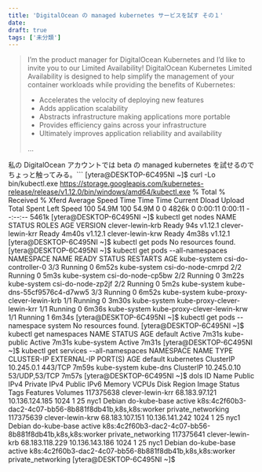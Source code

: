 ```yaml
---
title: 'DigitalOcean の managed kubernetes サービスを試す その１'
date: 
draft: true
tags: ['未分類']
---
```


> I’m the product manager for DigitalOcean Kubernetes and I’d like to invite you to our Limited Availability! DigitalOcean Kubernetes Limited Availability is designed to help simplify the management of your container workloads while providing the benefits of Kubernetes:
> 
> *   Accelerates the velocity of deploying new features
> *   Adds application scalability
> *   Abstracts infrastructure making applications more portable
> *   Provides efficiency gains across your infrastructure
> *   Ultimately improves application reliability and availability
> 
> ...

私の DigitalOcean アカウントでは beta の managed kubernetes を試せるのでちょっと触ってみる。```
\[ytera@DESKTOP-6C495NI ~\]$ curl -Lo bin/kubectl.exe https://storage.googleapis.com/kubernetes-release/release/v1.12.0/bin/windows/amd64/kubectl.exe
  % Total    % Received % Xferd  Average Speed   Time    Time     Time  Current
                                 Dload  Upload   Total   Spent    Left  Speed
100 54.9M  100 54.9M    0     0  4826k      0  0:00:11  0:00:11 --:--:-- 5461k
\[ytera@DESKTOP-6C495NI ~\]$ kubectl get nodes
NAME               STATUS   ROLES    AGE     VERSION
clever-lewin-krb   Ready    94s     v1.12.1
clever-lewin-krr   Ready    4m40s   v1.12.1
clever-lewin-krw   Ready    4m38s   v1.12.1
\[ytera@DESKTOP-6C495NI ~\]$ kubectl get pods
No resources found.
\[ytera@DESKTOP-6C495NI ~\]$ kubectl get pods --all-namespaces
NAMESPACE     NAME                          READY   STATUS    RESTARTS   AGE
kube-system   csi-do-controller-0           3/3     Running   0          6m52s
kube-system   csi-do-node-cmrpd             2/2     Running   0          5m3s
kube-system   csi-do-node-cp5bw             2/2     Running   0          3m22s
kube-system   csi-do-node-zp2jf             2/2     Running   0          5m2s
kube-system   kube-dns-55cf9576c4-d7ww5     3/3     Running   0          6m52s
kube-system   kube-proxy-clever-lewin-krb   1/1     Running   0          3m30s
kube-system   kube-proxy-clever-lewin-krr   1/1     Running   0          6m36s
kube-system   kube-proxy-clever-lewin-krw   1/1     Running   1          6m34s
\[ytera@DESKTOP-6C495NI ~\]$ kubectl get pods --namespace system
No resources found.
\[ytera@DESKTOP-6C495NI ~\]$ kubectl get namespaces
NAME          STATUS   AGE
default       Active   7m31s
kube-public   Active   7m31s
kube-system   Active   7m31s
\[ytera@DESKTOP-6C495NI ~\]$ kubectl get services --all-namespaces
NAMESPACE     NAME         TYPE        CLUSTER-IP    EXTERNAL-IP   PORT(S)         AGE
default       kubernetes   ClusterIP   10.245.0.1    443/TCP         7m59s
kube-system   kube-dns     ClusterIP   10.245.0.10   53/UDP,53/TCP   7m57s
\[ytera@DESKTOP-6C495NI ~\]$ dols
ID           Name                Public IPv4       Private IPv4      Public IPv6    Memory    VCPUs   Disk    Region    Image                  Status    Tags                                                      Features              Volumes
117375638    clever-lewin-krr    68.183.97.121     10.136.124.185                   1024      1       25      nyc1      Debian do-kube-base    active    k8s:4c2f60b3-dac2-4c07-bb56-8b881f8db41b,k8s,k8s:worker    private\_networking
117375639    clever-lewin-krw    68.183.107.151    10.136.141.242                   1024      1       25      nyc1      Debian do-kube-base    active    k8s:4c2f60b3-dac2-4c07-bb56-8b881f8db41b,k8s,k8s:worker    private\_networking
117375641    clever-lewin-krb    68.183.118.229    10.136.143.186                   1024      1       25      nyc1      Debian do-kube-base    active    k8s:4c2f60b3-dac2-4c07-bb56-8b881f8db41b,k8s,k8s:worker    private\_networking
\[ytera@DESKTOP-6C495NI ~\]$ 
```